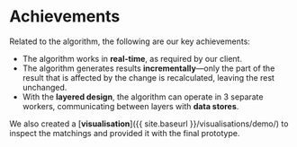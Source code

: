 # Achievements

Related to the algorithm, the following are our key achievements:

- The algorithm works in **real-time**, as required by our client.
- The algorithm generates results **incrementally**—only the part of the result that is affected by the change is recalculated, leaving the rest unchanged.
- With the **layered design**, the algorithm can operate in 3 separate workers, communicating between layers with **data stores**.

We also created a [**visualisation**]({{ site.baseurl }}/visualisations/demo/) to inspect the matchings and provided it with the final prototype.
